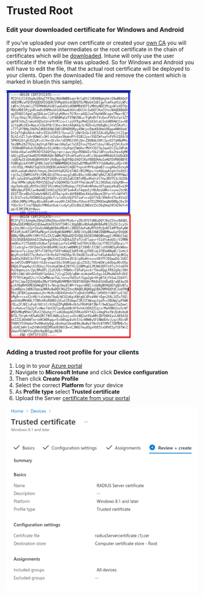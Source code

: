 # Trusted Root

### Edit your downloaded certificate for Windows and Android

If you've uploaded your own certificate or created your [own CA](../portal/settings-server.md#server-certificates) you will properly have some intermediates or the root certificate in the chain of certificates which will be [downloaded](../portal/settings-server.md#download). Intune will only use the user certificate if the whole file was uploaded. So for Windows and Android you will have to edit the file, that the actual root certificate will be deployed to your clients. Open the downloaded file and remove the content which is marked in blue\(in this sample\). 

![](../.gitbook/assets/image%20%2855%29.png)

### Adding a trusted root profile for your clients 

1. Log in to your [Azure portal](https://porta.azure.com)
2. Navigate to **Microsoft Intune** and click **Device configuration**
3. Then click **Create Profile**
4. Select the correct **Platform** for your device
5. As **Profile type** select **Trusted certificate**
6. Upload the Server [certificate from your portal](../portal/settings-server.md#download)

![](../.gitbook/assets/image%20%2845%29.png)




